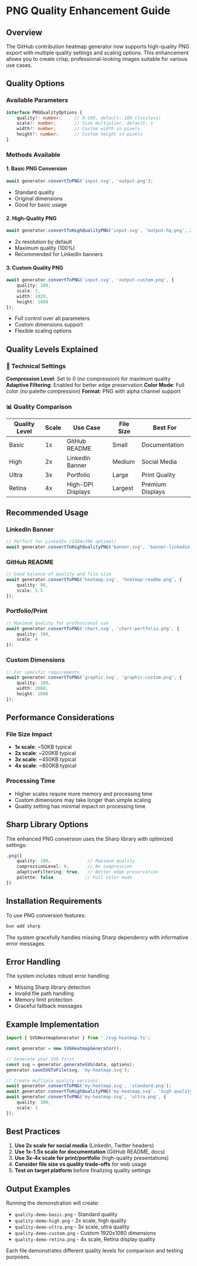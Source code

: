 # PNG Quality Enhancement Guide

## Overview

The GitHub contribution heatmap generator now supports high-quality PNG export with multiple quality settings and scaling options. This enhancement allows you to create crisp, professional-looking images suitable for various use cases.

## Quality Options

### Available Parameters

```typescript
interface PNGQualityOptions {
    quality?: number;     // 0-100, default: 100 (lossless)
    scale?: number;       // Size multiplier, default: 1
    width?: number;       // Custom width in pixels
    height?: number;      // Custom height in pixels
}
```

### Methods Available

#### 1. Basic PNG Conversion
```typescript
await generator.convertToPNG('input.svg', 'output.png');
```
- Standard quality
- Original dimensions
- Good for basic usage

#### 2. High-Quality PNG
```typescript
await generator.convertToHighQualityPNG('input.svg', 'output-hq.png', 2);
```
- 2x resolution by default
- Maximum quality (100%)
- Recommended for LinkedIn banners

#### 3. Custom Quality PNG
```typescript
await generator.convertToPNG('input.svg', 'output-custom.png', {
    quality: 100,
    scale: 3,
    width: 1920,
    height: 1080
});
```
- Full control over all parameters
- Custom dimensions support
- Flexible scaling options

## Quality Levels Explained

### 🔧 Technical Settings

**Compression Level**: Set to 0 (no compression) for maximum quality
**Adaptive Filtering**: Enabled for better edge preservation
**Color Mode**: Full color (no palette compression)
**Format**: PNG with alpha channel support

### 📊 Quality Comparison

| Quality Level | Scale | Use Case | File Size | Best For |
|---------------|-------|----------|-----------|----------|
| Basic | 1x | GitHub README | Small | Documentation |
| High | 2x | LinkedIn Banner | Medium | Social Media |
| Ultra | 3x | Portfolio | Large | Print Quality |
| Retina | 4x | High-DPI Displays | Largest | Premium Displays |

## Recommended Usage

### LinkedIn Banner
```typescript
// Perfect for LinkedIn (1584x396 optimal)
await generator.convertToHighQualityPNG('banner.svg', 'banner-linkedin.png', 2);
```

### GitHub README
```typescript
// Good balance of quality and file size
await generator.convertToPNG('heatmap.svg', 'heatmap-readme.png', {
    quality: 90,
    scale: 1.5
});
```

### Portfolio/Print
```typescript
// Maximum quality for professional use
await generator.convertToPNG('chart.svg', 'chart-portfolio.png', {
    quality: 100,
    scale: 4
});
```

### Custom Dimensions
```typescript
// For specific requirements
await generator.convertToPNG('graphic.svg', 'graphic-custom.png', {
    quality: 100,
    width: 2000,
    height: 1000
});
```

## Performance Considerations

### File Size Impact
- **1x scale**: ~50KB typical
- **2x scale**: ~200KB typical  
- **3x scale**: ~450KB typical
- **4x scale**: ~800KB typical

### Processing Time
- Higher scales require more memory and processing time
- Custom dimensions may take longer than simple scaling
- Quality setting has minimal impact on processing time

## Sharp Library Options

The enhanced PNG conversion uses the Sharp library with optimized settings:

```typescript
.png({
    quality: 100,              // Maximum quality
    compressionLevel: 0,       // No compression
    adaptiveFiltering: true,   // Better edge preservation
    palette: false            // Full color mode
})
```

## Installation Requirements

To use PNG conversion features:

```bash
bun add sharp
```

The system gracefully handles missing Sharp dependency with informative error messages.

## Error Handling

The system includes robust error handling:
- Missing Sharp library detection
- Invalid file path handling
- Memory limit protection
- Graceful fallback messages

## Example Implementation

```typescript
import { SVGHeatmapGenerator } from './svg-heatmap.ts';

const generator = new SVGHeatmapGenerator();

// Generate your SVG first
const svg = generator.generateSVG(data, options);
generator.saveSVGToFile(svg, 'my-heatmap.svg');

// Create multiple quality versions
await generator.convertToPNG('my-heatmap.svg', 'standard.png');
await generator.convertToHighQualityPNG('my-heatmap.svg', 'high-quality.png', 2);
await generator.convertToPNG('my-heatmap.svg', 'ultra.png', {
    quality: 100,
    scale: 3
});
```

## Best Practices

1. **Use 2x scale for social media** (LinkedIn, Twitter headers)
2. **Use 1x-1.5x scale for documentation** (GitHub README, docs)
3. **Use 3x-4x scale for print/portfolio** (high-quality presentations)
4. **Consider file size vs quality trade-offs** for web usage
5. **Test on target platform** before finalizing quality settings

## Output Examples

Running the demonstration will create:
- `quality-demo-basic.png` - Standard quality
- `quality-demo-high.png` - 2x scale, high quality
- `quality-demo-ultra.png` - 3x scale, ultra quality  
- `quality-demo-custom.png` - Custom 1920x1080 dimensions
- `quality-demo-retina.png` - 4x scale, Retina display quality

Each file demonstrates different quality levels for comparison and testing purposes.
